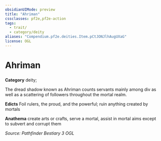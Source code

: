 ```yaml
---
obsidianUIMode: preview
title: "Ahriman"
cssclasses: pf2e,pf2e-action
tags:
  - trait/
  - category/deity
aliases: "Compendium.pf2e.deities.Item.pCtJONJlhAugUXaG"
license: OGL
---
```

# Ahriman

### 

**Category** deity; 




The dread shadow known as Ahriman counts servants mainly among div as well as a scattering of followers throughout the mortal realm.

**Edicts** Foil rulers, the proud, and the powerful; ruin anything created by mortals

**Anathema** create arts or crafts, serve a mortal, assist in mortal aims except to subvert and corrupt them

*Source: Pathfinder Bestiary 3*
*OGL*